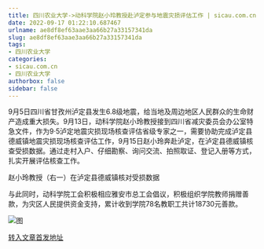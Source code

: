```yaml
---
title: 四川农业大学->动科学院赵小玲教授赴泸定参与地震灾损评估工作 | sicau.com.cn
date: 2022-09-17 01:22:10.687467
urlname: ae8df8ef63aae3aa66b27a33157341da
slug: ae8df8ef63aae3aa66b27a33157341da
tags: 
- 四川农业大学
categories:
- sicau.com.cn
- 四川农业大学
authorbox: false
sidebar: false
---
```

9月5日四川省甘孜州泸定县发生6.8级地震，给当地及周边地区人民群众的生命财产造成重大损失。9月13日，动科学院赵小玲教授接到四川省减灾委员会办公室特急文件，作为9·5泸定地震灾损现场核查评估省级专家之一，需要协助完成泸定县德威镇地震灾损现场核查评估工作，9月15日赵小玲奔赴泸定，在泸定县德威镇核查受损数据。通过走村入户、仔细勘察、询问交流、拍照取证、登记入册等方式，扎实开展评估核查工作。  


<!--more-->
赵小玲教授（右一）在泸定县德威镇核对受损数据

与此同时，动科学院工会积极相应雅安市总工会倡议，积极组织学院教师捐赠善款，为灾区人民提供资金支持，累计收到学院78名教职工共计18730元善款。

![图](https://news.sicau.edu.cn/__local/7/01/15/0E4ADBF20ADB0273841D4081D4B_2A99E1FB_2415D.jpg)

[转入文章首发地址](https://news.sicau.edu.cn/info/1078/69565.htm)